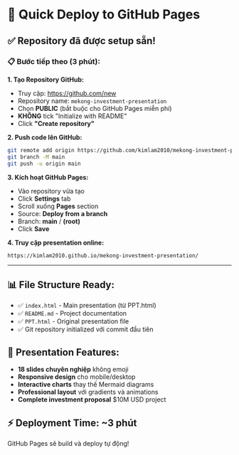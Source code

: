 # 🚀 Quick Deploy to GitHub Pages

## ✅ Repository đã được setup sẵn!

### 📋 Bước tiếp theo (3 phút):

**1. Tạo Repository GitHub:**
- Truy cập: https://github.com/new
- Repository name: `mekong-investment-presentation`
- Chọn **PUBLIC** (bắt buộc cho GitHub Pages miễn phí)
- **KHÔNG** tick "Initialize with README"
- Click **"Create repository"**

**2. Push code lên GitHub:**
```bash
git remote add origin https://github.com/kimlam2010/mekong-investment-presentation.git
git branch -M main
git push -u origin main
```

**3. Kích hoạt GitHub Pages:**
- Vào repository vừa tạo
- Click **Settings** tab
- Scroll xuống **Pages** section
- Source: **Deploy from a branch**
- Branch: **main** / **(root)**
- Click **Save**

**4. Truy cập presentation online:**
```
https://kimlam2010.github.io/mekong-investment-presentation/
```

---

## 📊 File Structure Ready:
- ✅ `index.html` - Main presentation (từ PPT.html)
- ✅ `README.md` - Project documentation
- ✅ `PPT.html` - Original presentation file
- ✅ Git repository initialized với commit đầu tiên

## 🎯 Presentation Features:
- **18 slides chuyên nghiệp** không emoji
- **Responsive design** cho mobile/desktop
- **Interactive charts** thay thế Mermaid diagrams
- **Professional layout** với gradients và animations
- **Complete investment proposal** $10M USD project

## ⚡ Deployment Time: ~3 phút
GitHub Pages sẽ build và deploy tự động! 
